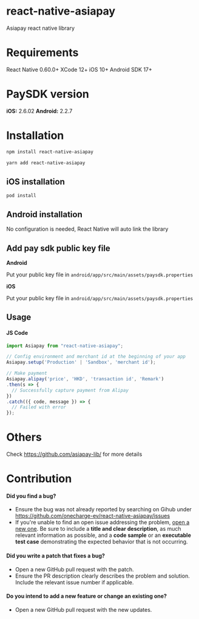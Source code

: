 # react-native-asiapay

Asiapay react native library

# Requirements

React Native 0.60.0+
XCode 12+
iOS 10+
Android SDK 17+

# PaySDK version

__iOS:__ 2.6.02
__Android:__ 2.2.7

# Installation

```sh
npm install react-native-asiapay
```

```sh
yarn add react-native-asiapay
```
## iOS installation

`pod install`

## Android installation

No configuration is needed, React Native will auto link the library

## Add pay sdk public key file

**Android**

Put your public key file in `android/app/src/main/assets/paysdk.properties`

**iOS**

Put your public key file in `android/app/src/main/assets/paysdk.properties`

## Usage

#### JS Code
```js
import Asiapay from "react-native-asiapay";

// Config environment and merchant id at the beginning of your app
Asiapay.setup('Production' | 'Sandbox', 'merchant id');

// Make payment
Asiapay.alipay('price', 'HKD', 'transaction id', 'Remark')
.then(s => {
  // Successfully capture payment from Alipay
})
.catch(({ code, message }) => {
  // Failed with error
});
```

# Others

Check https://github.com/asiapay-lib/ for more details

# Contribution

#### **Did you find a bug?**

- Ensure the bug was not already reported by searching on Gihub under https://github.com/onecharge-ev/react-native-asiapay/issues
- If you're unable to find an open issue addressing the problem, [open a new one](https://github.com/onecharge-ev/react-native-asiapay/issues/new). Be sure to include a **title and clear description**, as much relevant information as possible, and a **code sample** or an **executable test case** demonstrating the expected behavior that is not occurring.
#### **Did you write a patch that fixes a bug?**

- Open a new GitHub pull request with the patch.
- Ensure the PR description clearly describes the problem and solution. Include the relevant issue number if applicable.
#### **Do you intend to add a new feature or change an existing one?**
- Open a new GitHub pull request with the new updates.
